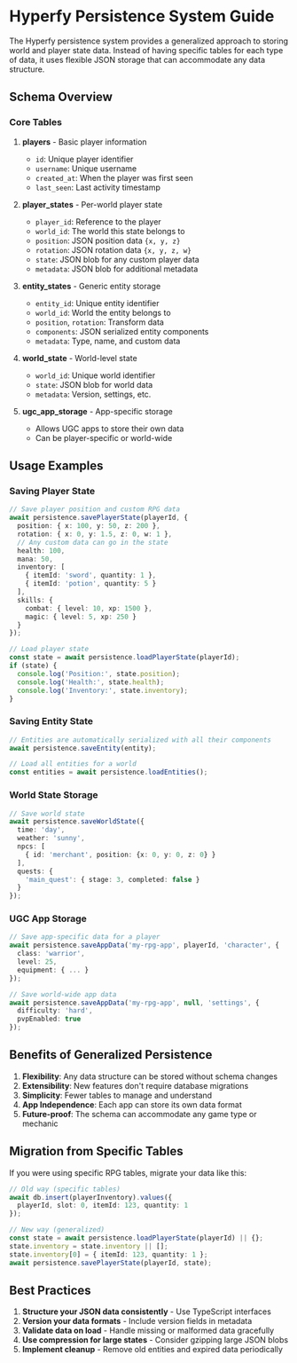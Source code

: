 # Hyperfy Persistence System Guide

The Hyperfy persistence system provides a generalized approach to storing world and player state data. Instead of having specific tables for each type of data, it uses flexible JSON storage that can accommodate any data structure.

## Schema Overview

### Core Tables

1. **players** - Basic player information
   - `id`: Unique player identifier
   - `username`: Unique username
   - `created_at`: When the player was first seen
   - `last_seen`: Last activity timestamp

2. **player_states** - Per-world player state
   - `player_id`: Reference to the player
   - `world_id`: The world this state belongs to
   - `position`: JSON position data `{x, y, z}`
   - `rotation`: JSON rotation data `{x, y, z, w}`
   - `state`: JSON blob for any custom player data
   - `metadata`: JSON blob for additional metadata

3. **entity_states** - Generic entity storage
   - `entity_id`: Unique entity identifier
   - `world_id`: World the entity belongs to
   - `position`, `rotation`: Transform data
   - `components`: JSON serialized entity components
   - `metadata`: Type, name, and custom data

4. **world_state** - World-level state
   - `world_id`: Unique world identifier
   - `state`: JSON blob for world data
   - `metadata`: Version, settings, etc.

5. **ugc_app_storage** - App-specific storage
   - Allows UGC apps to store their own data
   - Can be player-specific or world-wide

## Usage Examples

### Saving Player State

```typescript
// Save player position and custom RPG data
await persistence.savePlayerState(playerId, {
  position: { x: 100, y: 50, z: 200 },
  rotation: { x: 0, y: 1.5, z: 0, w: 1 },
  // Any custom data can go in the state
  health: 100,
  mana: 50,
  inventory: [
    { itemId: 'sword', quantity: 1 },
    { itemId: 'potion', quantity: 5 }
  ],
  skills: {
    combat: { level: 10, xp: 1500 },
    magic: { level: 5, xp: 250 }
  }
});

// Load player state
const state = await persistence.loadPlayerState(playerId);
if (state) {
  console.log('Position:', state.position);
  console.log('Health:', state.health);
  console.log('Inventory:', state.inventory);
}
```

### Saving Entity State

```typescript
// Entities are automatically serialized with all their components
await persistence.saveEntity(entity);

// Load all entities for a world
const entities = await persistence.loadEntities();
```

### World State Storage

```typescript
// Save world state
await persistence.saveWorldState({
  time: 'day',
  weather: 'sunny',
  npcs: [
    { id: 'merchant', position: {x: 0, y: 0, z: 0} }
  ],
  quests: {
    'main_quest': { stage: 3, completed: false }
  }
});
```

### UGC App Storage

```typescript
// Save app-specific data for a player
await persistence.saveAppData('my-rpg-app', playerId, 'character', {
  class: 'warrior',
  level: 25,
  equipment: { ... }
});

// Save world-wide app data
await persistence.saveAppData('my-rpg-app', null, 'settings', {
  difficulty: 'hard',
  pvpEnabled: true
});
```

## Benefits of Generalized Persistence

1. **Flexibility**: Any data structure can be stored without schema changes
2. **Extensibility**: New features don't require database migrations
3. **Simplicity**: Fewer tables to manage and understand
4. **App Independence**: Each app can store its own data format
5. **Future-proof**: The schema can accommodate any game type or mechanic

## Migration from Specific Tables

If you were using specific RPG tables, migrate your data like this:

```typescript
// Old way (specific tables)
await db.insert(playerInventory).values({
  playerId, slot: 0, itemId: 123, quantity: 1
});

// New way (generalized)
const state = await persistence.loadPlayerState(playerId) || {};
state.inventory = state.inventory || [];
state.inventory[0] = { itemId: 123, quantity: 1 };
await persistence.savePlayerState(playerId, state);
```

## Best Practices

1. **Structure your JSON data consistently** - Use TypeScript interfaces
2. **Version your data formats** - Include version fields in metadata
3. **Validate data on load** - Handle missing or malformed data gracefully
4. **Use compression for large states** - Consider gzipping large JSON blobs
5. **Implement cleanup** - Remove old entities and expired data periodically 